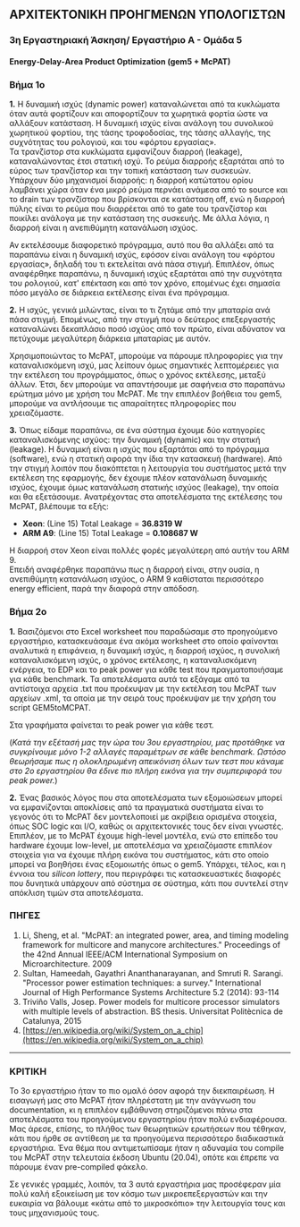 ## ΑΡΧΙΤΕΚΤΟΝΙΚΗ ΠΡΟΗΓΜΕΝΩΝ ΥΠΟΛΟΓΙΣΤΩΝ

### 3η Εργαστηριακή Άσκηση/ Εργαστήριο Α - Ομάδα 5

#### Energy‐Delay‐Area Product Optimization (gem5 + McPAT)

### Βήμα 1ο

**1.** Η δυναμική ισχύς (dynamic power) καταναλώνεται από τα κυκλώματα όταν αυτά φορτίζουν και αποφορτίζουν τα χωρητικά φορτία ώστε να αλλάξουν κατάσταση. Η δυναμική ισχύς είναι ανάλογη του συνολικού χωρητικού φορτίου, της τάσης τροφοδοσίας, της τάσης αλλαγής, της συχνότητας του ρολογιού, και του «φόρτου εργασίας».  
Τα τρανζίστορ στα κυκλώματα εμφανίζουν διαρροή (leakage), καταναλώνοντας έτσι στατική ισχύ. Το ρεύμα διαρροής εξαρτάται από το εύρος των τρανζίστορ και την τοπική κατάσταση των συσκευών. Υπάρχουν δύο μηχανισμοί διαρροής: η διαρροή κατώτατου ορίου λαμβάνει χώρα όταν ένα μικρό ρεύμα περνάει ανάμεσα από το source και το drain των τρανζίστορ που βρίσκονται σε κατάσταση off, ενώ η διαρροή πύλης είναι το ρεύμα που διαρρέεται από το gate του τρανζίστορ και ποικίλει ανάλογα με την κατάσταση της συσκευής. Με άλλα λόγια, η διαρροή είναι η ανεπιθύμητη κατανάλωση ισχύος.

Αν εκτελέσουμε διαφορετικό πρόγραμμα, αυτό που θα αλλάξει από τα παραπάνω είναι η δυναμική ισχύς, εφόσον είναι ανάλογη του «φόρτου εργασίας», δηλαδή του τι εκτελείται ανά πάσα στιγμή. Επιπλέον, όπως αναφέρθηκε παραπάνω, η δυναμική ισχύς εξαρτάται από την συχνότητα του ρολογιού, κατ' επέκταση και από τον χρόνο, επομένως έχει σημασία πόσο μεγάλο σε διάρκεια εκτέλεσης είναι ένα πρόγραμμα.

**2.** Η ισχύς, γενικά μιλώντας, είναι το τι ζητάμε από την μπαταρία ανά πάσα στιγμή. Επομένως, από την στιγμή που ο δεύτερος επεξεργαστής καταναλώνει δεκαπλάσιο ποσό ισχύος από τον πρώτο, είναι αδύνατον να πετύχουμε μεγαλύτερη διάρκεια μπαταρίας με αυτόν.

Χρησιμοποιώντας το McPAT, μπορούμε να πάρουμε πληροφορίες για την καταναλισκόμενη ισχύ, μας λείπουν όμως σημαντικές λεπτομέρειες για την εκτέλεση του προγράμματος, όπως ο χρόνος εκτέλεσης, μεταξύ άλλων. Έτσι, δεν μπορούμε να απαντήσουμε με σαφήνεια στο παραπάνω ερώτημα μόνο με χρήση του McPAT. Mε την επιπλέον βοήθεια του gem5, μπορούμε να αντλήσουμε τις απαραίτητες πληροφορίες που χρειαζόμαστε.

**3.** Όπως είδαμε παραπάνω, σε ένα σύστημα έχουμε δύο κατηγορίες καταναλισκόμενης ισχύος: την δυναμική (dynamic) και την στατική (leakage). Η δυναμική είναι η ισχύς που εξαρτάται από το πρόγραμμα (software), ενώ η στατική αφορά την ίδια την κατασκευή (hardware). 
Από την στιγμή λοιπόν που διακόπτεται η λειτουργία του συστήματος μετά την εκτέλεση της εφαρμογής, δεν έχουμε πλέον κατανάλωση δυναμικής ισχύος, έχουμε όμως κατανάλωση στατικής ισχύος (leakage), την οποία και θα εξετάσουμε.
Ανατρέχοντας στα αποτελέσματα της εκτέλεσης του McPAT, βλέπουμε τα εξής:

* **Xeon**: (Line 15) Total Leakage = **36.8319 W**
* **ARM A9**: (Line 15) Total Leakage = **0.108687 W**

Η διαρροή στον Xeon είναι πολλές φορές μεγαλύτερη από αυτήν του ARM 9.  
Επειδή αναφέρθηκε παραπάνω πως η διαρροή είναι, στην ουσία, η ανεπιθύμητη κατανάλωση ισχύος, ο ARM 9 καθίσταται περισσότερο energy efficient, παρά την διαφορά στην απόδοση.

### Βήμα 2ο

**1.** Βασιζόμενοι στο Excel worksheet που παραδώσαμε στο προηγούμενο εργαστήριο, κατασκευάσαμε ένα ακόμα worksheet στο οποίο φαίνονται αναλυτικά η επιφάνεια, η δυναμική ισχύς, η διαρροή ισχύος, η συνολική καταναλισκόμενη ισχύς, ο χρόνος εκτέλεσης, η καταναλισκόμενη ενέργεια, το EDP και το peak power για κάθε test που πραγματοποιήσαμε για κάθε benchmark. Τα αποτελέσματα αυτά τα εξάγαμε από τα αντίστοιχα αρχεία .txt που προέκυψαν με την εκτέλεση του McPAT των αρχείων .xml, τα οποία με την σειρά τους προέκυψαν με την χρήση του script GEM5toMCPAT.

Στα γραφήματα φαίνεται το peak power για κάθε τεστ. 

(_Κατά την εξέτασή μας την ώρα του 3ου εργαστηρίου, μας προτάθηκε να συγκρίνουμε μόνο 1-2 αλλαγές παραμέτρων σε κάθε benchmark. Ωστόσο θεωρήσαμε πως η ολοκληρωμένη απεικόνιση όλων των τεστ που κάναμε στο 2ο εργαστηρίου θα έδινε πιο πλήρη εικόνα για την συμπεριφορά του peak power._)

**2.** Ένας βασικός λόγος που στα αποτελέσματα των εξομοιώσεων μπορεί να εμφανίζονται αποκλίσεις από τα πραγματικά συστήματα είναι το γεγονός ότι το McPAT δεν μοντελοποιεί με ακρίβεια ορισμένα στοιχεία, όπως SOC logic και I/O, καθώς οι αρχιτεκτονικές τους δεν είναι γνωστές. Επιπλέον, με το McPAT έχουμε high-level μοντέλα, ενώ στο επίπεδο του hardware έχουμε low-level, με αποτελέσμα να χρειαζόμαστε επιπλέον στοιχεία για να έχουμε πλήρη εικόνα του συστήματος, κάτι στο οποίο μπορεί να βοηθήσει ένας εξομοιωτής όπως ο gem5.
Υπάρχει, τέλος, και η έννοια του _silicon lottery_, που περιγράφει τις κατασκευαστικές διαφορές που δυνητικά υπάρχουν από σύστημα σε σύστημα, κάτι που συντελεί στην απόκλιση τιμών στα αποτελέσματα.

### ΠΗΓΕΣ

1. Li, Sheng, et al. "McPAT: an integrated power, area, and timing modeling framework for multicore and manycore architectures." Proceedings of the 42nd Annual IEEE/ACM International Symposium on Microarchitecture. 2009
2. Sultan, Hameedah, Gayathri Ananthanarayanan, and Smruti R. Sarangi. "Processor power estimation techniques: a survey." International Journal of High Performance Systems Architecture 5.2 (2014): 93-114
3. Triviño Valls, Josep. Power models for multicore processor simulators with multiple levels of abstraction. BS thesis. Universitat Politècnica de Catalunya, 2015
4. [https://en.wikipedia.org/wiki/System_on_a_chip](https://en.wikipedia.org/wiki/System_on_a_chip)

***

### ΚΡΙΤΙΚΗ

Το 3ο εργαστήριο ήταν το πιο ομαλό όσον αφορά την διεκπαιρέωση. Η εισαγωγή μας στο McPAT ήταν πληρέστατη με την ανάγνωση του documentation, κι η επιπλέον εμβάθυνση στηριζόμενοι πάνω στα αποτελέσματα του προηγούμενου εργαστηρίου ήταν πολύ ενδιαφέρουσα. Μας άρεσε, επίσης, το πλήθος των θεωρητικών ερωτήσεων που τέθηκαν, κάτι που ήρθε σε αντίθεση με τα προηγούμενα περισσότερο διαδικαστικά εργαστήρια.
Ένα θέμα που αντιμετωπίσαμε ήταν η αδυναμία του compile του McPAT στην τελευταία έκδοση Ubuntu (20.04), οπότε και έπρεπε να πάρουμε έναν pre-compiled φάκελο. 

Σε γενικές γραμμές, λοιπόν, τα 3 αυτά εργαστήρια μας προσέφεραν μία πολύ καλή εξοικείωση με τον κόσμο των μικροεπεξεργαστών και την ευκαιρία να βάλουμε «κάτω από το μικροσκόπιο» την λειτουργία τους και τους μηχανισμούς τους. 
